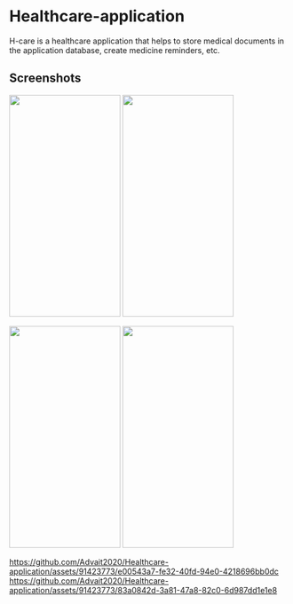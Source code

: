 # Healthcare-application

H-care is a healthcare application that helps to store medical documents in the application database, create medicine reminders, etc. 

## Screenshots 
<img src="https://github.com/Advait2020/Healthcare-application/assets/91423773/d3bacfbc-f3d0-4fea-96ea-a93718b3d9b5" width="200" height="400">    <img src="https://github.com/Advait2020/Healthcare-application/assets/91423773/b4d9c9da-a60c-43be-951b-9c571750fc36" width="200" height="400">

<img src="https://github.com/Advait2020/Healthcare-application/assets/91423773/996da429-5dae-4da5-88c6-1f7b71482cad" width="200" height="400">   <img src="https://github.com/Advait2020/Healthcare-application/assets/91423773/749c2be1-868f-4444-b649-fd22099000b4" width="200" height="400">

https://github.com/Advait2020/Healthcare-application/assets/91423773/e00543a7-fe32-40fd-94e0-4218696bb0dc      https://github.com/Advait2020/Healthcare-application/assets/91423773/83a0842d-3a81-47a8-82c0-6d987dd1e1e8

